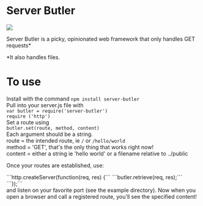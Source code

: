 # Server Butler
<a href="https://travis-ci.org/patci/server-butler"><img src="https://travis-ci.org/patci/server-butler.svg?branch=master"></a>

Server Butler is a picky, opinionated web framework that only handles GET requests*
<p>*It also handles files.</p>


# To use

Install with the command `npm install server-butler`
<br>
Pull into your server.js file with <br>
```var butler = require('server-butler')```
<br>
```require ('http')```
<br>
Set a route using <br>
```butler.set(route, method, content)``` <br>
Each argument should be a string.
<br>
route = the intended route, ie ```/``` or ```/hello/world```
<br>
method = 'GET', that's the only thing that works right now!
<br>
content = either a string ie 'hello world' or a filename relative to ../public

<p> Once your routes are established, use:</p>
  ```http.createServer(function(req, res) {```
  ```butler.retrieve(req, res);```
  ```});```<br>
and listen on your favorite port (see the example directory). Now when you open a browser and call a registered route, you'll see the specified content!

